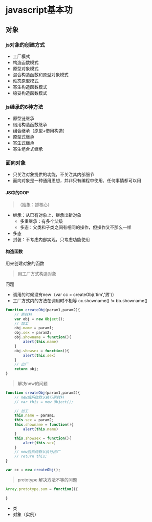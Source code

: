 # javascript基本功
## 对象
### js对象的创建方式
* 工厂模式
* 构造函数模式
* 原型对象模式
* 混合构造函数和原型对象模式
* 动态原型模式
* 寄生构造函数模式
* 稳妥构造函数模式

### js继承的6种方法
* 原型链继承
* 借用构造函数继承
* 组合继承（原型+借用构造）
* 原型式继承
* 寄生式继承
* 寄生组合式继承


### 面向对象
* 只关注对象提供的功能，不关注其内部细节
* 面向对象是一种通用思想，并非只有编程中使用，任何事情都可以用

#### JS中的OOP
> （抽象：抓核心）

* 继承：从已有对象上，继承出新对象
	* 多重继承：有多个父级
	* 多态：父类和子类之间有相同的操作，但操作又不那么一样 
* 多态
* 封装：不考虑内部实现，只考虑功能使用

#### 构造函数
用来创建对象的函数
> 用工厂方式构造对象

问题

* 调用的时候没有new（var cc = createObj('tim','男')）
* 工厂方式内的方法在调用时不相等 cc.showname() != bb.showname()

~~~js
function createObj(param1,param2){
	// 原材料
	var obj = new Object();
	// 加工
	obj.name = param1;
	obj.sex = param2;
	obj.showname = function(){
		alert(this.name)
	}
	obj.showsex = function(){
		alert(this.sex)
	}
	// 出厂
	return obj;
}
~~~

> 解决new的问题

~~~js
function createObj(param1,param2){
	// new后系统默认执行原材料
	// var this = new Object();
	
	// 加工
	this.name = param1;
	this.sex = param2;
	this.showname = function(){
		alert(this.name)
	}
	this.showsex = function(){
		alert(this.sex)
	}
	// new后系统默认执行出厂
	// return this;
}

var cc = new createObj();
~~~

> prototype 解决方法不等的问题

~~~js
Array.prototype.sum = function(){
	
}
~~~

* 类
* 对象（实例）